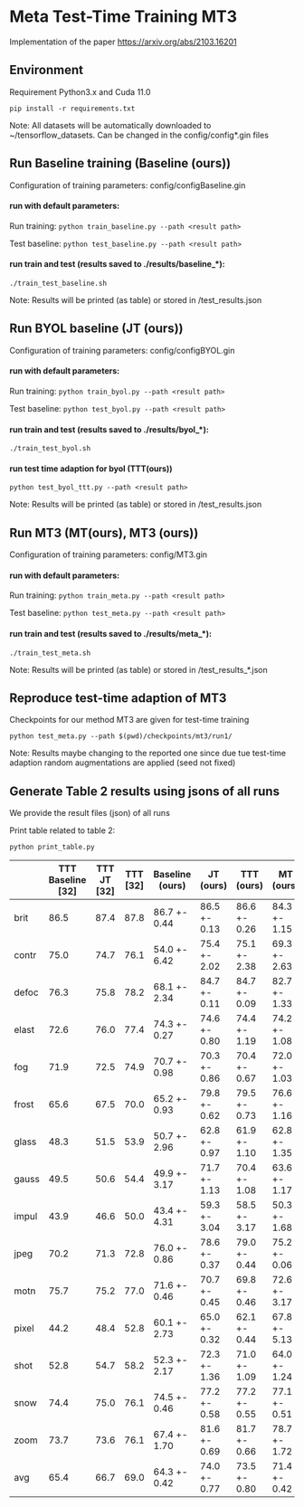 # Meta Test-Time Training MT3
Implementation of the paper https://arxiv.org/abs/2103.16201
## Environment
Requirement Python3.x and Cuda 11.0 

`pip install -r requirements.txt`

Note: All datasets will be automatically downloaded to ~/tensorflow_datasets. Can be changed in the config/config*.gin files
## Run Baseline training (Baseline (ours))
Configuration of training parameters: config/configBaseline.gin

#### run with default parameters:

Run training: 
`python train_baseline.py --path <result path>`

Test baseline: 
`python test_baseline.py --path <result path>`

#### run train and test (results saved to ./results/baseline_*):
`./train_test_baseline.sh` 

Note: Results will be printed (as table) or stored in <path>/test_results.json

## Run BYOL baseline (JT (ours))
Configuration of training parameters: config/configBYOL.gin
#### run with default parameters:

Run training: 
`python train_byol.py --path <result path>`

Test baseline: 
`python test_byol.py --path <result path>`

#### run train and test (results saved to ./results/byol_*):
`./train_test_byol.sh` 

#### run test time adaption for byol (TTT(ours))
`python test_byol_ttt.py --path <result path>`

Note: Results will be printed (as table) or stored in <path>/test_results.json



## Run MT3 (MT(ours), MT3 (ours))
Configuration of training parameters: config/MT3.gin
#### run with default parameters:

Run training: 
`python train_meta.py --path <result path>`

Test baseline: 
`python test_meta.py --path <result path>`

#### run train and test (results saved to ./results/meta_*):
`./train_test_meta.sh` 

Note: Results will be printed (as table) or stored in <path>/test_results_*.json

## Reproduce test-time adaption of MT3  
Checkpoints for our method MT3 are given for test-time training

`python test_meta.py --path $(pwd)/checkpoints/mt3/run1/`

Note: Results maybe changing to the reported one since due tue test-time adaption random augmentations are applied (seed not fixed)

## Generate Table 2 results using jsons of all runs 
We provide the result files (json) of all runs

Print table related to table 2:

`python print_table.py`

|       | TTT Baseline [32] |  TTT JT [32] | TTT [32] | Baseline (ours) |  JT (ours)   |  TTT (ours)  |  MT (ours)   |  MT3 (ours)  |
|-------|-------------------|--------------|----------|-----------------|--------------|--------------|--------------|--------------|
|  brit |        86.5       |     87.4     |   87.8   |   86.7 +- 0.44  | 86.5 +- 0.13 | 86.6 +- 0.26 | 84.3 +- 1.15 | 86.2 +- 0.47 |
| contr |        75.0       |     74.7     |   76.1   |   54.0 +- 6.42  | 75.4 +- 2.02 | 75.1 +- 2.38 | 69.3 +- 2.63 | 77.6 +- 1.21 |
| defoc |        76.3       |     75.8     |   78.2   |   68.1 +- 2.34  | 84.7 +- 0.11 | 84.7 +- 0.09 | 82.7 +- 1.33 | 84.4 +- 0.44 |
| elast |        72.6       |     76.0     |   77.4   |   74.3 +- 0.27  | 74.6 +- 0.80 | 74.4 +- 1.19 | 74.2 +- 1.08 | 76.3 +- 1.18 |
|  fog  |        71.9       |     72.5     |   74.9   |   70.7 +- 0.98  | 70.3 +- 0.86 | 70.4 +- 0.67 | 72.0 +- 1.03 | 75.9 +- 1.26 |
| frost |        65.6       |     67.5     |   70.0   |   65.2 +- 0.93  | 79.8 +- 0.62 | 79.5 +- 0.73 | 76.6 +- 1.16 | 81.2 +- 0.20 |
| glass |        48.3       |     51.5     |   53.9   |   50.7 +- 2.96  | 62.8 +- 0.97 | 61.9 +- 1.10 | 62.8 +- 1.35 | 66.3 +- 1.24 |
| gauss |        49.5       |     50.6     |   54.4   |   49.9 +- 3.17  | 71.7 +- 1.13 | 70.4 +- 1.08 | 63.6 +- 1.17 | 69.9 +- 0.34 |
| impul |        43.9       |     46.6     |   50.0   |   43.4 +- 4.31  | 59.3 +- 3.04 | 58.5 +- 3.17 | 50.3 +- 1.68 | 58.2 +- 1.25 |
|  jpeg |        70.2       |     71.3     |   72.8   |   76.0 +- 0.86  | 78.6 +- 0.37 | 79.0 +- 0.44 | 75.2 +- 0.06 | 77.3 +- 0.26 |
|  motn |        75.7       |     75.2     |   77.0   |   71.6 +- 0.46  | 70.7 +- 0.45 | 69.8 +- 0.46 | 72.6 +- 3.17 | 77.2 +- 2.37 |
| pixel |        44.2       |     48.4     |   52.8   |   60.1 +- 2.73  | 65.0 +- 0.32 | 62.1 +- 0.44 | 67.8 +- 5.13 | 72.4 +- 2.29 |
|  shot |        52.8       |     54.7     |   58.2   |   52.3 +- 2.17  | 72.3 +- 1.36 | 71.0 +- 1.09 | 64.0 +- 1.24 | 70.5 +- 0.72 |
|  snow |        74.4       |     75.0     |   76.1   |   74.5 +- 0.46  | 77.2 +- 0.58 | 77.2 +- 0.55 | 77.1 +- 0.51 | 79.8 +- 0.63 |
|  zoom |        73.7       |     73.6     |   76.1   |   67.4 +- 1.70  | 81.6 +- 0.69 | 81.7 +- 0.66 | 78.7 +- 1.72 | 81.3 +- 0.58 |
|  avg  |        65.4       |     66.7     |   69.0   |   64.3 +- 0.42  | 74.0 +- 0.77 | 73.5 +- 0.80 | 71.4 +- 0.42 | 75.6 +- 0.30 |
